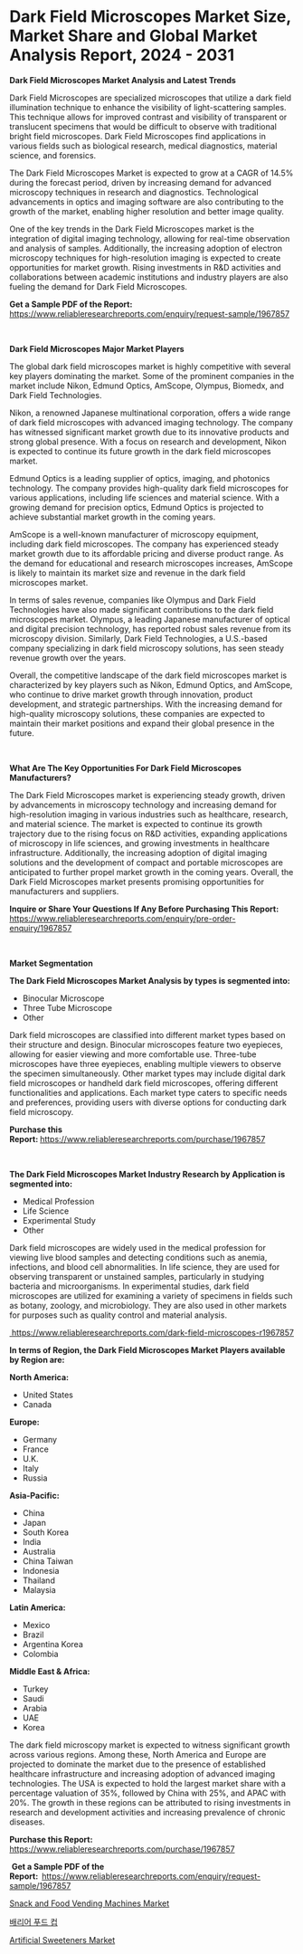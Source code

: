 <p><h1>Dark Field Microscopes Market Size, Market Share and Global Market Analysis Report, 2024 - 2031</h1></p><p><strong>Dark Field Microscopes Market Analysis and Latest Trends</strong></p>
<p><p>Dark Field Microscopes are specialized microscopes that utilize a dark field illumination technique to enhance the visibility of light-scattering samples. This technique allows for improved contrast and visibility of transparent or translucent specimens that would be difficult to observe with traditional bright field microscopes. Dark Field Microscopes find applications in various fields such as biological research, medical diagnostics, material science, and forensics.</p><p>The Dark Field Microscopes Market is expected to grow at a CAGR of 14.5% during the forecast period, driven by increasing demand for advanced microscopy techniques in research and diagnostics. Technological advancements in optics and imaging software are also contributing to the growth of the market, enabling higher resolution and better image quality.</p><p>One of the key trends in the Dark Field Microscopes market is the integration of digital imaging technology, allowing for real-time observation and analysis of samples. Additionally, the increasing adoption of electron microscopy techniques for high-resolution imaging is expected to create opportunities for market growth. Rising investments in R&D activities and collaborations between academic institutions and industry players are also fueling the demand for Dark Field Microscopes.</p></p>
<p><strong>Get a Sample PDF of the Report:&nbsp;</strong> <a href="https://www.reliableresearchreports.com/enquiry/request-sample/1967857">https://www.reliableresearchreports.com/enquiry/request-sample/1967857</a></p>
<p>&nbsp;</p>
<p><strong>Dark Field Microscopes Major Market Players</strong></p>
<p><p>The global dark field microscopes market is highly competitive with several key players dominating the market. Some of the prominent companies in the market include Nikon, Edmund Optics, AmScope, Olympus, Biomedx, and Dark Field Technologies.</p><p>Nikon, a renowned Japanese multinational corporation, offers a wide range of dark field microscopes with advanced imaging technology. The company has witnessed significant market growth due to its innovative products and strong global presence. With a focus on research and development, Nikon is expected to continue its future growth in the dark field microscopes market.</p><p>Edmund Optics is a leading supplier of optics, imaging, and photonics technology. The company provides high-quality dark field microscopes for various applications, including life sciences and material science. With a growing demand for precision optics, Edmund Optics is projected to achieve substantial market growth in the coming years.</p><p>AmScope is a well-known manufacturer of microscopy equipment, including dark field microscopes. The company has experienced steady market growth due to its affordable pricing and diverse product range. As the demand for educational and research microscopes increases, AmScope is likely to maintain its market size and revenue in the dark field microscopes market.</p><p>In terms of sales revenue, companies like Olympus and Dark Field Technologies have also made significant contributions to the dark field microscopes market. Olympus, a leading Japanese manufacturer of optical and digital precision technology, has reported robust sales revenue from its microscopy division. Similarly, Dark Field Technologies, a U.S.-based company specializing in dark field microscopy solutions, has seen steady revenue growth over the years.</p><p>Overall, the competitive landscape of the dark field microscopes market is characterized by key players such as Nikon, Edmund Optics, and AmScope, who continue to drive market growth through innovation, product development, and strategic partnerships. With the increasing demand for high-quality microscopy solutions, these companies are expected to maintain their market positions and expand their global presence in the future.</p></p>
<p>&nbsp;</p>
<p><strong>What Are The Key Opportunities For Dark Field Microscopes Manufacturers?</strong></p>
<p><p>The Dark Field Microscopes market is experiencing steady growth, driven by advancements in microscopy technology and increasing demand for high-resolution imaging in various industries such as healthcare, research, and material science. The market is expected to continue its growth trajectory due to the rising focus on R&D activities, expanding applications of microscopy in life sciences, and growing investments in healthcare infrastructure. Additionally, the increasing adoption of digital imaging solutions and the development of compact and portable microscopes are anticipated to further propel market growth in the coming years. Overall, the Dark Field Microscopes market presents promising opportunities for manufacturers and suppliers.</p></p>
<p><strong>Inquire or Share Your Questions If Any Before Purchasing This Report:</strong> <a href="https://www.reliableresearchreports.com/enquiry/pre-order-enquiry/1967857">https://www.reliableresearchreports.com/enquiry/pre-order-enquiry/1967857</a></p>
<p>&nbsp;</p>
<p><strong>Market Segmentation</strong></p>
<p><strong>The Dark Field Microscopes Market Analysis by types is segmented into:</strong></p>
<p><ul><li>Binocular Microscope</li><li>Three Tube Microscope</li><li>Other</li></ul></p>
<p><p>Dark field microscopes are classified into different market types based on their structure and design. Binocular microscopes feature two eyepieces, allowing for easier viewing and more comfortable use. Three-tube microscopes have three eyepieces, enabling multiple viewers to observe the specimen simultaneously. Other market types may include digital dark field microscopes or handheld dark field microscopes, offering different functionalities and applications. Each market type caters to specific needs and preferences, providing users with diverse options for conducting dark field microscopy.</p></p>
<p><strong>Purchase this Report:&nbsp;</strong><a href="https://www.reliableresearchreports.com/purchase/1967857">https://www.reliableresearchreports.com/purchase/1967857</a></p>
<p>&nbsp;</p>
<p><strong>The Dark Field Microscopes Market Industry Research by Application is segmented into:</strong></p>
<p><ul><li>Medical Profession</li><li>Life Science</li><li>Experimental Study</li><li>Other</li></ul></p>
<p><p>Dark field microscopes are widely used in the medical profession for viewing live blood samples and detecting conditions such as anemia, infections, and blood cell abnormalities. In life science, they are used for observing transparent or unstained samples, particularly in studying bacteria and microorganisms. In experimental studies, dark field microscopes are utilized for examining a variety of specimens in fields such as botany, zoology, and microbiology. They are also used in other markets for purposes such as quality control and material analysis.</p></p>
<p><a href="https://www.reliableresearchreports.com/dark-field-microscopes-r1967857">&nbsp;https://www.reliableresearchreports.com/dark-field-microscopes-r1967857</a></p>
<p><strong>In terms of Region, the Dark Field Microscopes Market Players available by Region are:</strong></p>
<p>
    <p> <strong> North America: </strong>
        <ul>
            <li>United States</li>
            <li>Canada</li>
        </ul>
        </p> 
    <p> <strong> Europe: </strong>
        <ul>
            <li>Germany</li>
            <li>France</li>
            <li>U.K.</li>
            <li>Italy</li>
            <li>Russia</li>
        </ul>
        </p> 
    <p> <strong> Asia-Pacific: </strong>
        <ul>
            <li>China</li>
            <li>Japan</li>
            <li>South Korea</li>
            <li>India</li>
            <li>Australia</li>
            <li>China Taiwan</li>
            <li>Indonesia</li>
            <li>Thailand</li>
            <li>Malaysia</li>
        </ul>
        </p> 
    <p> <strong> Latin America: </strong>
        <ul>
            <li>Mexico</li>
            <li>Brazil</li>
            <li>Argentina Korea</li>
            <li>Colombia</li>
        </ul>
        </p> 
    <p> <strong> Middle East & Africa: </strong>
        <ul>
            <li>Turkey</li>
            <li>Saudi</li>
            <li>Arabia</li>
            <li>UAE</li>
            <li>Korea</li>
        </ul>
    </p>
    </p>
<p><p>The dark field microscopy market is expected to witness significant growth across various regions. Among these, North America and Europe are projected to dominate the market due to the presence of established healthcare infrastructure and increasing adoption of advanced imaging technologies. The USA is expected to hold the largest market share with a percentage valuation of 35%, followed by China with 25%, and APAC with 20%. The growth in these regions can be attributed to rising investments in research and development activities and increasing prevalence of chronic diseases.</p></p>
<p><strong>Purchase this Report: </strong><a href="https://www.reliableresearchreports.com/purchase/1967857">https://www.reliableresearchreports.com/purchase/1967857</a></p>
<p>&nbsp;<strong>Get a Sample PDF of the Report:&nbsp;&nbsp;</strong><a href="https://www.reliableresearchreports.com/enquiry/request-sample/1967857">https://www.reliableresearchreports.com/enquiry/request-sample/1967857</a></p>
<p><strong></strong></p>
<p><p><a href="https://view.publitas.com/reportprime-1/insights-into-the-snack-and-food-vending-machines-market-market-players-market-size-geographical-regions-and-forecast-2024-2031/">Snack and Food Vending Machines Market</a></p><p><a href="https://github.com/Nicolasrown5/Market-Research-Report-List-1/blob/main/8039601163992.md">배리어 푸드 컵</a></p><p><a href="https://github.com/kimjmgeh81/Market-Research-Report-List-1/blob/main/artificial-sweeteners-market.md">Artificial Sweeteners Market</a></p></p>